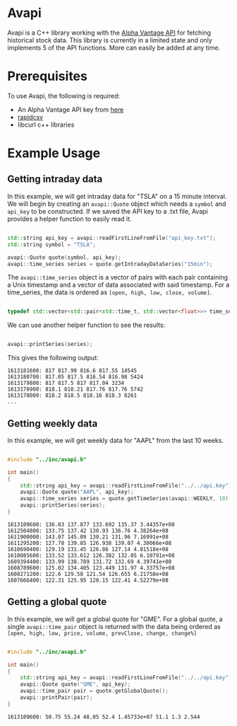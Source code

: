 # Avapi
Avapi is a C++ library working with the [Alpha Vantage API](https://www.alphavantage.co/) for fetching historical stock data. This library is currently in a limited state and only implements 5 of the API functions. More can easily be added at any time.


# Prerequisites
To use Avapi, the following is required:
* An Alpha Vantage API key from [here](https://www.alphavantage.co/support/#api-key)
* [rapidcsv](https://github.com/d99kris/rapidcsv)
* libcurl c++ libraries


# Example Usage
## Getting intraday data
In this example, we will get intraday data for "TSLA" on a 15 minute interval. We will begin by creating an ```avapi::Quote``` object which needs a ```symbol``` and ```api_key``` to be constructed. If we saved the API key to a .txt file, Avapi provides a helper function to easily read it. 

```C++

std::string api_key = avapi::readFirstLineFromFile("api_key.txt");
std::string symbol = "TSLA";

avapi::Quote quote(symbol, api_key);
avapi::time_series series = quote.getIntradayDataSeries("15min");

```

The ```avapi::time_series``` object is a vector of pairs with each pair containing a Unix timestamp and a vector of data associated with said timestamp. For a time_series, the data is ordered as ```[open, high, low, close, volume]```.

```C++

typedef std::vector<std::pair<std::time_t, std::vector<float>>> time_series

```

We can use another helper function to see the results:

```C++

avapi::printSeries(series);

```

This gives the following output:

```
1613181600: 817 817.99 816.6 817.55 14545
1613180700: 817.05 817.5 816.54 816.98 5424
1613179800: 817 817.5 817 817.04 3234
1613178900: 818.1 818.21 817.76 817.76 5742
1613178000: 818.2 818.5 818.16 818.3 8261
...
```
## Getting weekly data
In this example, we will get weekly data for "AAPL" from the last 10 weeks.
```C++

#include "../inc/avapi.h"

int main()
{
    std::string api_key = avapi::readFirstLineFromFile("../../api.key");
    avapi::Quote quote("AAPL", api_key);
    avapi::time_series series = quote.getTimeSeries(avapi::WEEKLY, 10);
    avapi::printSeries(series);
}

```

```
1613109600: 136.03 137.877 133.692 135.37 3.44357e+08
1612504800: 133.75 137.42 130.93 136.76 4.38264e+08
1611900000: 143.07 145.09 130.21 131.96 7.16991e+08
1611295200: 127.78 139.85 126.938 139.07 4.30066e+08
1610690400: 129.19 131.45 126.86 127.14 4.81518e+08
1610085600: 133.52 133.612 126.382 132.05 6.10791e+08
1609394400: 133.99 138.789 131.72 132.69 4.39741e+08
1608789600: 125.02 134.405 123.449 131.97 4.33757e+08
1608271200: 122.6 129.58 121.54 126.655 6.21758e+08
1607666400: 122.31 125.95 120.15 122.41 4.52279e+08
```
## Getting a global quote
In this example, we will get a global quote for "GME". For a global quote, a single ```avapi::time_pair``` object is returned with the data being ordered as
```[open, high, low, price, volume, prevClose, change, change%]```
```C++

#include "../inc/avapi.h"

int main()
{
    std::string api_key = avapi::readFirstLineFromFile("../../api.key");
    avapi::Quote quote("GME", api_key);
    avapi::time_pair pair = quote.getGlobalQuote();
    avapi::printPair(pair);
}

```
```
1613109600: 50.75 55.24 48.05 52.4 1.45733e+07 51.1 1.3 2.544
```

